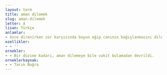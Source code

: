 ```yaml
---
layout: term
title: aman dilemek
slug: aman-dilemek
letter: A
lisan: Türkçe
anlamlar:
- önce direnirken zor karşısında boyun eğip canının bağışlanmasını dilemek
ozellikler:
- - ''
ornekler:
- - Bir düzine kadarı, aman dilemeye bile vakit bulamadan devrildi.
orneklerkaynak:
- - Tarık Buğra
---
```

